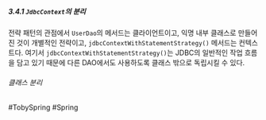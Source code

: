 ##### 3.4.1 `JdbcContext`의 분리
전략 패턴의 관점에서 `UserDao`의 메서드는 클라이언트이고, 익명 내부 클래스로 만들어진 것이 개별적인 전략이고, `jdbcContextWithStatementStrategy()` 메서드는 컨텍스트다. 여기서 `jdbcContextWithStatementStrategy()`는 JDBC의 일반적인 작업 흐름을 담고 있기 때문에 다른 DAO에서도 사용하도록 클래스 밖으로 독립시킬 수 있다.
###### 클래스 분리


#TobySpring #Spring 